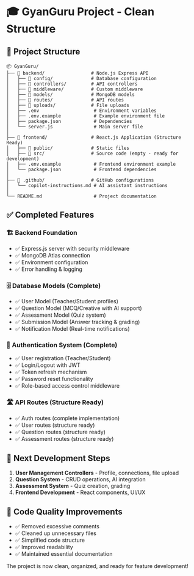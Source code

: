 # 🎓 GyanGuru Project - Clean Structure

## 📁 Project Structure

```
📦 GyanGuru/
├── 📁 backend/                 # Node.js Express API
│   ├── 📁 config/              # Database configuration
│   ├── 📁 controllers/         # API controllers
│   ├── 📁 middleware/          # Custom middleware
│   ├── 📁 models/              # MongoDB models
│   ├── 📁 routes/              # API routes
│   ├── 📁 uploads/             # File uploads
│   ├── .env                    # Environment variables
│   ├── .env.example            # Example environment file
│   ├── package.json            # Dependencies
│   └── server.js               # Main server file
│
├── 📁 frontend/                # React.js Application (Structure Ready)
│   ├── 📁 public/              # Static files
│   ├── 📁 src/                 # Source code (empty - ready for development)
│   ├── .env.example            # Frontend environment example
│   └── package.json            # Frontend dependencies
│
├── 📁 .github/                 # GitHub configurations
│   └── copilot-instructions.md # AI assistant instructions
│
└── README.md                   # Project documentation
```

## ✅ Completed Features

### 🏗️ Backend Foundation
- ✅ Express.js server with security middleware
- ✅ MongoDB Atlas connection
- ✅ Environment configuration
- ✅ Error handling & logging

### 🗄️ Database Models (Complete)
- ✅ User Model (Teacher/Student profiles)
- ✅ Question Model (MCQ/Creative with AI support)
- ✅ Assessment Model (Quiz system)
- ✅ Submission Model (Answer tracking & grading)
- ✅ Notification Model (Real-time notifications)

### 🔐 Authentication System (Complete)
- ✅ User registration (Teacher/Student)
- ✅ Login/Logout with JWT
- ✅ Token refresh mechanism
- ✅ Password reset functionality
- ✅ Role-based access control middleware

### 🛣️ API Routes (Structure Ready)
- ✅ Auth routes (complete implementation)
- ✅ User routes (structure ready)
- ✅ Question routes (structure ready)
- ✅ Assessment routes (structure ready)

## 🚧 Next Development Steps

1. **User Management Controllers** - Profile, connections, file upload
2. **Question System** - CRUD operations, AI integration
3. **Assessment System** - Quiz creation, grading
4. **Frontend Development** - React components, UI/UX

## 🎯 Code Quality Improvements

- ✅ Removed excessive comments
- ✅ Cleaned up unnecessary files
- ✅ Simplified code structure
- ✅ Improved readability
- ✅ Maintained essential documentation

The project is now clean, organized, and ready for feature development!
